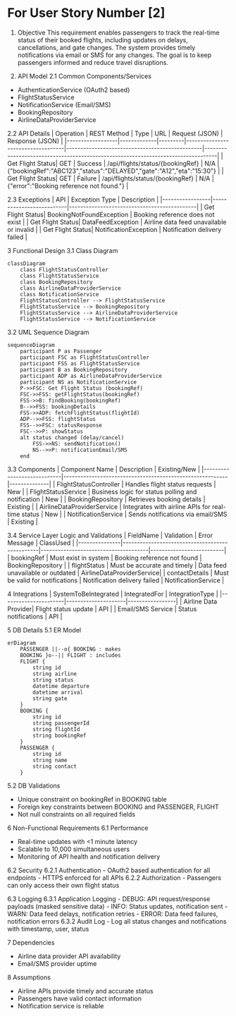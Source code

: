 # For User Story Number [2]
1. Objective
This requirement enables passengers to track the real-time status of their booked flights, including updates on delays, cancellations, and gate changes. The system provides timely notifications via email or SMS for any changes. The goal is to keep passengers informed and reduce travel disruptions.

2. API Model
  2.1 Common Components/Services
  - AuthenticationService (OAuth2 based)
  - FlightStatusService
  - NotificationService (Email/SMS)
  - BookingRepository
  - AirlineDataProviderService

  2.2 API Details
| Operation        | REST Method | Type    | URL                               | Request (JSON)                                 | Response (JSON)                                                                 |
|------------------|-------------|---------|-----------------------------------|------------------------------------------------|----------------------------------------------------------------------------------|
| Get Flight Status| GET         | Success | /api/flights/status/{bookingRef}  | N/A                                           | {"bookingRef":"ABC123","status":"DELAYED","gate":"A12","eta":"15:30"}         |
| Get Flight Status| GET         | Failure | /api/flights/status/{bookingRef}  | N/A                                           | {"error":"Booking reference not found."}                                         |

  2.3 Exceptions
| API             | Exception Type            | Description                                 |
|-----------------|--------------------------|---------------------------------------------|
| Get Flight Status| BookingNotFoundException | Booking reference does not exist            |
| Get Flight Status| DataFeedException        | Airline data feed unavailable or invalid     |
| Get Flight Status| NotificationException    | Notification delivery failed                |

3 Functional Design
  3.1 Class Diagram
```mermaid
classDiagram
    class FlightStatusController
    class FlightStatusService
    class BookingRepository
    class AirlineDataProviderService
    class NotificationService
    FlightStatusController --> FlightStatusService
    FlightStatusService --> BookingRepository
    FlightStatusService --> AirlineDataProviderService
    FlightStatusService --> NotificationService
```

  3.2 UML Sequence Diagram
```mermaid
sequenceDiagram
    participant P as Passenger
    participant FSC as FlightStatusController
    participant FSS as FlightStatusService
    participant B as BookingRepository
    participant ADP as AirlineDataProviderService
    participant NS as NotificationService
    P->>FSC: Get Flight Status (bookingRef)
    FSC->>FSS: getFlightStatus(bookingRef)
    FSS->>B: findBooking(bookingRef)
    B-->>FSS: bookingDetails
    FSS->>ADP: fetchFlightStatus(flightId)
    ADP-->>FSS: flightStatus
    FSS-->>FSC: statusResponse
    FSC-->>P: showStatus
    alt status changed (delay/cancel)
        FSS->>NS: sendNotification()
        NS-->>P: notificationEmail/SMS
    end
```

  3.3 Components
| Component Name              | Description                                              | Existing/New |
|----------------------------|----------------------------------------------------------|--------------|
| FlightStatusController     | Handles flight status requests                            | New          |
| FlightStatusService        | Business logic for status polling and notification        | New          |
| BookingRepository          | Retrieves booking details                                | Existing     |
| AirlineDataProviderService | Integrates with airline APIs for real-time status         | New          |
| NotificationService        | Sends notifications via email/SMS                        | Existing     |

  3.4 Service Layer Logic and Validations
| FieldName      | Validation                                      | Error Message                        | ClassUsed                |
|---------------|------------------------------------------------|--------------------------------------|--------------------------|
| bookingRef     | Must exist in system                           | Booking reference not found          | BookingRepository        |
| flightStatus   | Must be accurate and timely                    | Data feed unavailable or outdated    | AirlineDataProviderService|
| contactDetails | Must be valid for notifications                | Notification delivery failed         | NotificationService      |

4 Integrations
| SystemToBeIntegrated | IntegratedFor        | IntegrationType |
|----------------------|---------------------|-----------------|
| Airline Data Provider| Flight status update | API             |
| Email/SMS Service    | Status notifications | API             |

5 DB Details
  5.1 ER Model
```mermaid
erDiagram
    PASSENGER ||--o{ BOOKING : makes
    BOOKING }o--|| FLIGHT : includes
    FLIGHT {
        string id
        string airline
        string status
        datetime departure
        datetime arrival
        string gate
    }
    BOOKING {
        string id
        string passengerId
        string flightId
        string bookingRef
    }
    PASSENGER {
        string id
        string name
        string contact
    }
```

  5.2 DB Validations
- Unique constraint on bookingRef in BOOKING table
- Foreign key constraints between BOOKING and PASSENGER, FLIGHT
- Not null constraints on all required fields

6 Non-Functional Requirements
  6.1 Performance
  - Real-time updates with <1 minute latency
  - Scalable to 10,000 simultaneous users
  - Monitoring of API health and notification delivery

  6.2 Security
    6.2.1 Authentication
    - OAuth2 based authentication for all endpoints
    - HTTPS enforced for all APIs
    6.2.2 Authorization
    - Passengers can only access their own flight status

  6.3 Logging
    6.3.1 Application Logging
    - DEBUG: API request/response payloads (masked sensitive data)
    - INFO: Status updates, notification sent
    - WARN: Data feed delays, notification retries
    - ERROR: Data feed failures, notification errors
    6.3.2 Audit Log
    - Log all status changes and notifications with timestamp, user, status

7 Dependencies
- Airline data provider API availability
- Email/SMS provider uptime

8 Assumptions
- Airline APIs provide timely and accurate status
- Passengers have valid contact information
- Notification service is reliable
